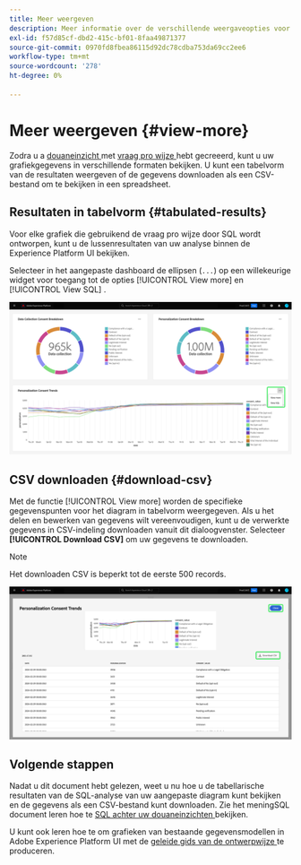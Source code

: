 ```yaml
---
title: Meer weergeven
description: Meer informatie over de verschillende weergaveopties voor de door SQL geanalyseerde gegevens. Vanuit het aangepaste dashboard kunt u de resultaten van uw analyse met tabs bekijken of de verwerkte gegevens in CSV-indeling downloaden.
exl-id: f57d85cf-dbd2-415c-bf01-8faa49871377
source-git-commit: 0970fd8fbea86115d92dc78cdba753da69cc2ee6
workflow-type: tm+mt
source-wordcount: '278'
ht-degree: 0%

---
```


# Meer weergeven {#view-more}

Zodra u a [ douaneinzicht ](../sql-insights/overview.md) met [ vraag pro wijze ](./overview.md) hebt gecreeerd, kunt u uw grafiekgegevens in verschillende formaten bekijken. U kunt een tabelvorm van de resultaten weergeven of de gegevens downloaden als een CSV-bestand om te bekijken in een spreadsheet.

## Resultaten in tabelvorm {#tabulated-results}

Voor elke grafiek die gebruikend de vraag pro wijze door SQL wordt ontworpen, kunt u de lussenresultaten van uw analyse binnen de Experience Platform UI bekijken.

Selecteer in het aangepaste dashboard de ellipsen (`...`) op een willekeurige widget voor toegang tot de opties [!UICONTROL View more] en [!UICONTROL View SQL] .

![ een douanedashboard van A met de ellipsen van een inzicht dropdown menu en de Mening meer en benadrukte SQL opties van de Mening.](../../images/sql-insights/ellipses-dropdown.png)

## CSV downloaden {#download-csv}

Met de functie [!UICONTROL View more] worden de specifieke gegevenspunten voor het diagram in tabelvorm weergegeven. Als u het delen en bewerken van gegevens wilt vereenvoudigen, kunt u de verwerkte gegevens in CSV-indeling downloaden vanuit dit dialoogvenster. Selecteer **[!UICONTROL Download CSV]** om uw gegevens te downloaden.

>[!NOTE]
>
>Het downloaden CSV is beperkt tot de eerste 500 records.

![ dialoog van A die een voorproef van uw inzicht en in tabelvorm resultaten van uw SQL toont die het inzicht produceerde.](../../images/query-pro-mode/view-more-download-csv.png)

## Volgende stappen

Nadat u dit document hebt gelezen, weet u nu hoe u de tabellarische resultaten van de SQL-analyse van uw aangepaste diagram kunt bekijken en de gegevens als een CSV-bestand kunt downloaden. Zie het meningSQL document leren hoe te [ SQL achter uw douaneinzichten ](./view-more.md) bekijken.

U kunt ook leren hoe te om grafieken van bestaande gegevensmodellen in Adobe Experience Platform UI met de [ geleide gids van de ontwerpwijze ](../../user-defined-dashboards.md) te produceren.
